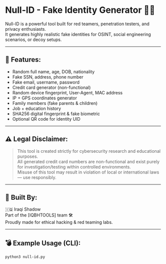 # Null-ID - Fake Identity Generator 🕵️‍♂️

Null-ID is a powerful tool built for red teamers, penetration testers, and privacy enthusiasts.  
It generates highly realistic fake identities for OSINT, social engineering scenarios, or decoy setups.

---

## 🧠 Features:
- Random full name, age, DOB, nationality
- Fake SSN, address, phone number
- Fake email, username, password
- Credit card generator (non-functional)
- Random device fingerprint, User-Agent, MAC address
- IP + GPS coordinates generator
- Family members (fake parents & children)
- Job + education history
- SHA256 digital fingerprint & fake biometric
- Optional QR code for identity UID

---

## ⚠️ Legal Disclaimer:

> This tool is created strictly for cybersecurity research and educational purposes.  
> All generated credit card numbers are non-functional and exist purely for investigation/testing within controlled environments.  
> Misuse of this tool may result in violation of local or international laws — use responsibly.

---

## 🔧 Built By:

🇮🇶 Iraqi Shadow  
Part of the [IQBHTOOLS] team 🛠️  
Proudly made for ethical hacking & red teaming labs.

---

## 💣 Example Usage (CLI):

```bash
python3 null-id.py
